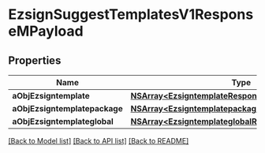 # EzsignSuggestTemplatesV1ResponseMPayload

## Properties
Name | Type | Description | Notes
------------ | ------------- | ------------- | -------------
**aObjEzsigntemplate** | [**NSArray&lt;EzsigntemplateResponseCompound&gt;***](EzsigntemplateResponseCompound.md) |  | 
**aObjEzsigntemplatepackage** | [**NSArray&lt;EzsigntemplatepackageResponseCompound&gt;***](EzsigntemplatepackageResponseCompound.md) |  | 
**aObjEzsigntemplateglobal** | [**NSArray&lt;EzsigntemplateglobalResponseCompound&gt;***](EzsigntemplateglobalResponseCompound.md) |  | 

[[Back to Model list]](../README.md#documentation-for-models) [[Back to API list]](../README.md#documentation-for-api-endpoints) [[Back to README]](../README.md)


